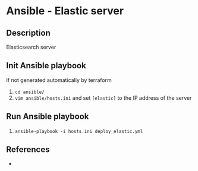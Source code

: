 # Ansible - Elastic server
## Description

Elasticsearch server

## Init Ansible playbook
If not generated automatically by terraform
1. `cd ansible/`
1. `vim ansible/hosts.ini` and set `[elastic]` to the IP address of the server

## Run Ansible playbook
1. `ansible-playbook -i hosts.ini deploy_elastic.yml`

## References
* []()
